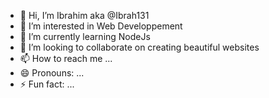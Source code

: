 - 👋 Hi, I’m Ibrahim aka @Ibrah131
- 👀 I’m interested in Web Developpement
- 🌱 I’m currently learning NodeJs
- 💞️ I’m looking to collaborate on creating beautiful websites
- 📫 How to reach me ...
- 😄 Pronouns: ...
- ⚡ Fun fact: ...

<!---
Ibrah131/Ibrah131 is a ✨ special ✨ repository because its `README.md` (this file) appears on your GitHub profile.
You can click the Preview link to take a look at your changes.
--->
